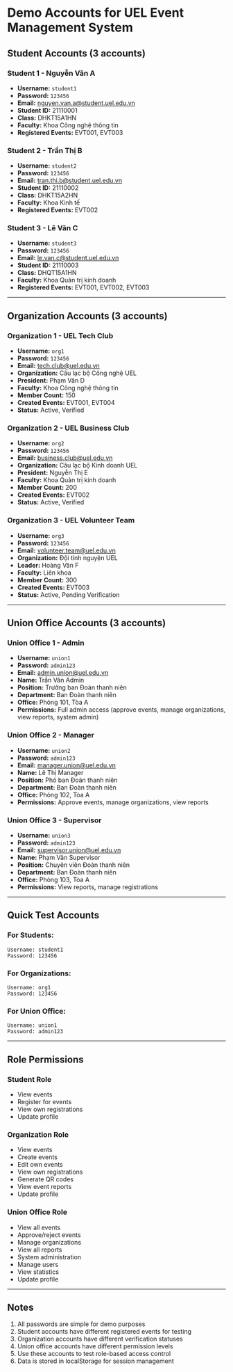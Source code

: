 # Demo Accounts for UEL Event Management System

## Student Accounts (3 accounts)

### Student 1 - Nguyễn Văn A

- **Username:** `student1`
- **Password:** `123456`
- **Email:** nguyen.van.a@student.uel.edu.vn
- **Student ID:** 21110001
- **Class:** DHKT15A1HN
- **Faculty:** Khoa Công nghệ thông tin
- **Registered Events:** EVT001, EVT003

### Student 2 - Trần Thị B

- **Username:** `student2`
- **Password:** `123456`
- **Email:** tran.thi.b@student.uel.edu.vn
- **Student ID:** 21110002
- **Class:** DHKT15A2HN
- **Faculty:** Khoa Kinh tế
- **Registered Events:** EVT002

### Student 3 - Lê Văn C

- **Username:** `student3`
- **Password:** `123456`
- **Email:** le.van.c@student.uel.edu.vn
- **Student ID:** 21110003
- **Class:** DHQT15A1HN
- **Faculty:** Khoa Quản trị kinh doanh
- **Registered Events:** EVT001, EVT002, EVT003

---

## Organization Accounts (3 accounts)

### Organization 1 - UEL Tech Club

- **Username:** `org1`
- **Password:** `123456`
- **Email:** tech.club@uel.edu.vn
- **Organization:** Câu lạc bộ Công nghệ UEL
- **President:** Phạm Văn D
- **Faculty:** Khoa Công nghệ thông tin
- **Member Count:** 150
- **Created Events:** EVT001, EVT004
- **Status:** Active, Verified

### Organization 2 - UEL Business Club

- **Username:** `org2`
- **Password:** `123456`
- **Email:** business.club@uel.edu.vn
- **Organization:** Câu lạc bộ Kinh doanh UEL
- **President:** Nguyễn Thị E
- **Faculty:** Khoa Quản trị kinh doanh
- **Member Count:** 200
- **Created Events:** EVT002
- **Status:** Active, Verified

### Organization 3 - UEL Volunteer Team

- **Username:** `org3`
- **Password:** `123456`
- **Email:** volunteer.team@uel.edu.vn
- **Organization:** Đội tình nguyện UEL
- **Leader:** Hoàng Văn F
- **Faculty:** Liên khoa
- **Member Count:** 300
- **Created Events:** EVT003
- **Status:** Active, Pending Verification

---

## Union Office Accounts (3 accounts)

### Union Office 1 - Admin

- **Username:** `union1`
- **Password:** `admin123`
- **Email:** admin.union@uel.edu.vn
- **Name:** Trần Văn Admin
- **Position:** Trưởng ban Đoàn thanh niên
- **Department:** Ban Đoàn thanh niên
- **Office:** Phòng 101, Tòa A
- **Permissions:** Full admin access (approve events, manage organizations, view reports, system admin)

### Union Office 2 - Manager

- **Username:** `union2`
- **Password:** `admin123`
- **Email:** manager.union@uel.edu.vn
- **Name:** Lê Thị Manager
- **Position:** Phó ban Đoàn thanh niên
- **Department:** Ban Đoàn thanh niên
- **Office:** Phòng 102, Tòa A
- **Permissions:** Approve events, manage organizations, view reports

### Union Office 3 - Supervisor

- **Username:** `union3`
- **Password:** `admin123`
- **Email:** supervisor.union@uel.edu.vn
- **Name:** Phạm Văn Supervisor
- **Position:** Chuyên viên Đoàn thanh niên
- **Department:** Ban Đoàn thanh niên
- **Office:** Phòng 103, Tòa A
- **Permissions:** View reports, manage registrations

---

## Quick Test Accounts

### For Students:

```
Username: student1
Password: 123456
```

### For Organizations:

```
Username: org1
Password: 123456
```

### For Union Office:

```
Username: union1
Password: admin123
```

---

## Role Permissions

### Student Role

- View events
- Register for events
- View own registrations
- Update profile

### Organization Role

- View events
- Create events
- Edit own events
- View own registrations
- Generate QR codes
- View event reports
- Update profile

### Union Office Role

- View all events
- Approve/reject events
- Manage organizations
- View all reports
- System administration
- Manage users
- View statistics
- Update profile

---

## Notes

1. All passwords are simple for demo purposes
2. Student accounts have different registered events for testing
3. Organization accounts have different verification statuses
4. Union office accounts have different permission levels
5. Use these accounts to test role-based access control
6. Data is stored in localStorage for session management
